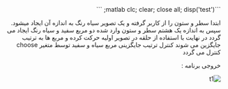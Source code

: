 <div dir = "rtl">
  ```matlab
  clc;
  clear;
  close all;
  disp('test');
  ```
  
ابتدا سطر و ستون را از کاربر گرفته و یک تصویر سیاه رنگ به اندازه آن ایجاد میشود. 
سپس به اندازه یک هشتم سطر و ستون وارد شده دو مربع سفید و سیاه رنگ ایجاد می گردد
در نهایت با استفاده از حلقه در تصویر اولیه حرکت کرده و مربع ها به ترتیب جایگزین می شوند 
کنترل ترتیب جایگزینی مربع سیاه و سفید توسط متغیر choose کنترل می گردد

خروجی برنامه :

![t1](https://user-images.githubusercontent.com/80279784/113247418-43022900-92d0-11eb-8cc4-313ec013d4b3.PNG)

</div>
